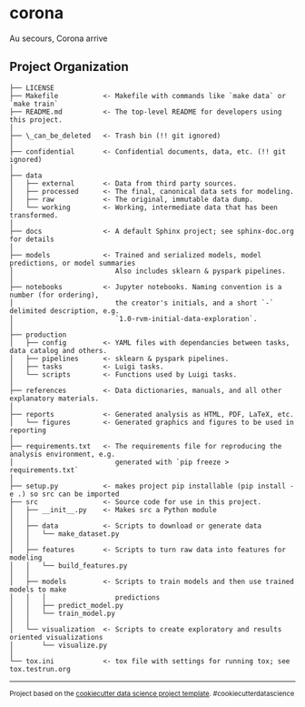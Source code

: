 corona
==============================

Au secours, Corona arrive

Project Organization
------------

    ├── LICENSE
    ├── Makefile           <- Makefile with commands like `make data` or `make train`
    ├── README.md          <- The top-level README for developers using this project.
    │
    ├── \_can_be_deleted   <- Trash bin (!! git ignored)
    │
    ├── confidential       <- Confidential documents, data, etc. (!! git ignored)
    │
    ├── data
    │   ├── external       <- Data from third party sources.
    │   ├── processed      <- The final, canonical data sets for modeling.
    │   ├── raw            <- The original, immutable data dump.
    │   └── working        <- Working, intermediate data that has been transformed.
    │
    ├── docs               <- A default Sphinx project; see sphinx-doc.org for details
    │
    ├── models             <- Trained and serialized models, model predictions, or model summaries
    │                         Also includes sklearn & pyspark pipelines.
    │
    ├── notebooks          <- Jupyter notebooks. Naming convention is a number (for ordering),
    │                         the creator's initials, and a short `-` delimited description, e.g.
    │                         `1.0-rvm-initial-data-exploration`.
    │
    ├── production
    │   ├── config         <- YAML files with dependancies between tasks, data catalog and others.
    │   ├── pipelines      <- sklearn & pyspark pipelines.
    │   ├── tasks          <- Luigi tasks.
    │   └── scripts        <- Functions used by Luigi tasks.
    │
    ├── references         <- Data dictionaries, manuals, and all other explanatory materials.
    │
    ├── reports            <- Generated analysis as HTML, PDF, LaTeX, etc.
    │   └── figures        <- Generated graphics and figures to be used in reporting
    │
    ├── requirements.txt   <- The requirements file for reproducing the analysis environment, e.g.
    │                         generated with `pip freeze > requirements.txt`
    │
    ├── setup.py           <- makes project pip installable (pip install -e .) so src can be imported
    ├── src                <- Source code for use in this project.
    │   ├── __init__.py    <- Makes src a Python module
    │   │
    │   ├── data           <- Scripts to download or generate data
    │   │   └── make_dataset.py
    │   │
    │   ├── features       <- Scripts to turn raw data into features for modeling
    │   │   └── build_features.py
    │   │
    │   ├── models         <- Scripts to train models and then use trained models to make
    │   │   │                 predictions
    │   │   ├── predict_model.py
    │   │   └── train_model.py
    │   │
    │   └── visualization  <- Scripts to create exploratory and results oriented visualizations
    │       └── visualize.py
    │
    └── tox.ini            <- tox file with settings for running tox; see tox.testrun.org


--------

<p><small>Project based on the <a target="_blank" href="http://git.equancy.io/tools/cookiecutter-data-science-project/">cookiecutter data science project template</a>. #cookiecutterdatascience</small></p>
